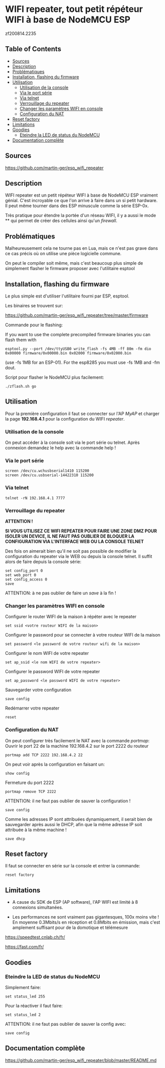 # WIFI repeater, tout petit répéteur WIFI à base de NodeMCU ESP
zf200814.2235

<!-- TOC titleSize:2 tabSpaces:4 depthFrom:1 depthTo:6 withLinks:1 updateOnSave:1 orderedList:0 skip:1 title:1 charForUnorderedList:* -->
## Table of Contents
* [Sources](#sources)
* [Description](#description)
* [Problématiques](#problématiques)
* [Installation, flashing du firmware](#installation-flashing-du-firmware)
* [Utilisation](#utilisation)
    * [Utilisation de la console](#utilisation-de-la-console)
    * [Via le port série](#via-le-port-série)
    * [Via telnet](#via-telnet)
    * [Verrouillage du repeater](#verrouillage-du-repeater)
    * [Changer les paramètres WIFI en console](#changer-les-paramètres-wifi-en-console)
    * [Configuration du NAT](#configuration-du-nat)
* [Reset factory](#reset-factory)
* [Limitations](#limitations)
* [Goodies](#goodies)
    * [Eteindre la LED de status du NodeMCU](#eteindre-la-led-de-status-du-nodemcu)
* [Documentation complète](#documentation-complète)
<!-- /TOC -->


## Sources
https://github.com/martin-ger/esp_wifi_repeater


## Description
WIFI repeater est un petit répéteur WIFI à base de NodeMCU ESP vraiment génial. C'est incroyable ce que l'on arrive à faire dans un si petit hardware.
Il peut même tourner dans des ESP minuscule comme la série ESP-0x.

Très pratique pour étendre la portée d'un réseau WIFI, il y a aussi le mode ** qui permet de créer des cellules ainsi qu'un *firewall*.


## Problématiques
Malheureusement cela ne tourne pas en Lua, mais ce n'est pas grave dans ce cas précis où on utilise une pièce logicielle commune.

On peut le compiler soit même, mais c'est beaucoup plus simple de simplement flasher le firmware proposer avec l'utilitaire esptool


## Installation, flashing du firmware
Le plus simple est d'utiliser l'utilitaire fourni par ESP, esptool.

Les binaires se trouvent sur:

https://github.com/martin-ger/esp_wifi_repeater/tree/master/firmware

Commande pour le flashing:

If you want to use the complete precompiled firmware binaries you can flash them with
```
esptool.py --port /dev/ttyUSB0 write_flash -fs 4MB -ff 80m -fm dio 0x00000 firmware/0x00000.bin 0x02000 firmware/0x02000.bin
```
(use -fs 1MB for an ESP-01). For the esp8285 you must use -fs 1MB and -fm dout.

Script pour flasher le NodeMCU plus facilement:

```
./zflash.sh go
```

## Utilisation
Pour la première configuration il faut se connecter sur l'AP *MyAP* et charger la page **192.168.4.1** pour la configuration du WIFI *repeater*.


### Utilisation de la console
On peut accéder à la console soit via le port série ou telnet. Après connexion demandez le help avec la commande help !


### Via le port série
```
screen /dev/cu.wchusbserial1410 115200
screen /dev/cu.usbserial-14422310 115200
```


### Via telnet
```
telnet -rN 192.168.4.1 7777
```


### Verrouillage du repeater
<b>ATTENTION !

SI VOUS UTILISEZ CE WIFI REPEATER POUR FAIRE UNE ZONE DMZ POUR ISOLER UN DEVICE, IL NE FAUT PAS OUBLIER DE BLOQUER LA CONFIGURATION VIA L'INTERFACE WEB OU LA CONSOLE TELNET</b>

Des fois on aimerait bien qu'il ne soit pas possible de modifier la configuration du repeater via le WEB ou depuis la console telnet. Il suffit alors de faire depuis la console série:
```
set config_port 0
set web_port 0
set config_access 0
save
```

ATTENTION: à ne pas oublier de faire un *save* à la fin !


### Changer les paramètres WIFI en console
Configurer le router WIFI de la maison à répéter avec le repeater
```
set ssid <votre routeur WIFI de la maison>
```
Configurer le password pour se connecter à votre routeur WIFI de la maison
```
set password <le password de votre routeur wifi de la maison>
```
Configurer le nom WIFI de votre repeater
```
set ap_ssid <le nom WIFI de votre repeater>
```
Configurer le password WIFI de votre repeater
```
set ap_password <le password WIFI de votre repeater>
```
Sauvegarder votre configuration
```
save config
```
Redémarrer votre repeater
```
reset
```

### Configuration du NAT
On peut configurer très facilement le NAT avec la commande *portmap*:<br>
Ouvrir le port 22 de la machine 192.168.4.2 sur le port 2222 du routeur
```
portmap add TCP 2222 192.168.4.2 22
```
On peut voir après la configuration en faisant un:
```
show config
```
Fermeture du port 2222
```
portmap remove TCP 2222
```
ATTENTION: il ne faut pas oublier de sauver la configuration !
```
save config
```
Comme les adresses IP sont attribuées dynamiquement, il serait bien de sauvegarder après aussi le DHCP, afin que la même adresse IP soit attribuée à la même machine !
```
save dhcp
```


## Reset factory
Il faut se connecter en série sur la console et entrer la commande:
```
reset factory
```


## Limitations
* A cause du SDK de ESP (AP software), l'AP WIFI est limité à 8 connexions simultanées.

* Les performances ne sont vraiment pas gigantesques, 100x moins vite ! En moyenne 0.3Mbits/s en réception et 0.8Mbits en émission, mais c'est amplement suffisant pour de la domotique et télémesure

https://speedtest.cnlab.ch/fr/

https://fast.com/fr/


## Goodies
### Eteindre la LED de status du NodeMCU
Simplement faire:
```
set status_led 255
```
Pour la réactiver il faut faire:
```
set status_led 2
```

ATTENTION: il ne faut pas oublier de sauver la config avec:
```
save config
```

## Documentation complète
https://github.com/martin-ger/esp_wifi_repeater/blob/master/README.md

